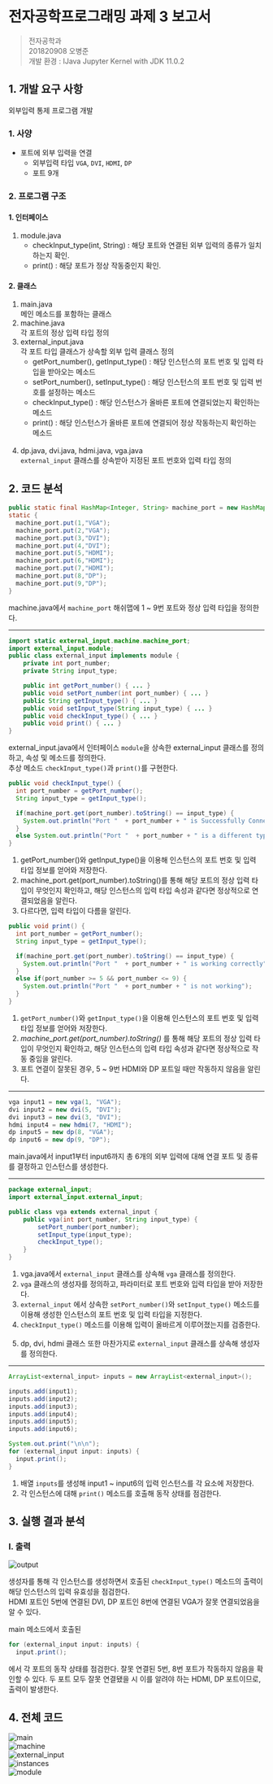 전자공학프로그래밍 과제 3 보고서
=============================
> 전자공학과  
201820908 오병준  
개발 환경 : IJava Jupyter Kernel with JDK 11.0.2

## 1. 개발 요구 사항  
외부입력 통제 프로그램 개발

### 1. 사양
* 포트에 외부 입력을 연결
  * 외부입력 타입 `VGA`, `DVI`, `HDMI`, `DP`
  * 포트 9개

### 2. 프로그램 구조
#### 1. 인터페이스
1. module.java  
    * checkInput_type(int, String) : 해당 포트와 연결된 외부 입력의 종류가 일치하는지 확인.
    * print() : 해당 포트가 정상 작동중인지 확인.

#### 2. 클래스
1. main.java  
메인 메소드를 포함하는 클래스
    <br>
1. machine.java  
각 포트의 정상 입력 타입 정의
    <br>
1. external_input.java  
각 포트 타입 클래스가 상속할 외부 입력 클래스 정의
    * getPort_number(), getInput_type() : 해당 인스턴스의 포트 번호 및 입력 타입을 받아오는 메소드
    * setPort_number(), setInput_type() : 해당 인스턴스의 포트 번호 및 입력 번호를 설정하는 메소드
    * checkInput_type() : 해당 인스턴스가 올바른 포트에 연결되었는지 확인하는 메소드
    * print() : 해당 인스턴스가 올바른 포트에 연결되어 정상 작동하는지 확인하는 메소드
    <br>
1. dp.java, dvi.java, hdmi.java, vga.java  
`external_input` 클래스를 상속받아 지정된 포트 번호와 입력 타입 정의

## 2. 코드 분석


```JAVA
public static final HashMap<Integer, String> machine_port = new HashMap<Integer, String>();
static {
  machine_port.put(1,"VGA");
  machine_port.put(2,"VGA");
  machine_port.put(3,"DVI");
  machine_port.put(4,"DVI");
  machine_port.put(5,"HDMI");
  machine_port.put(6,"HDMI");
  machine_port.put(7,"HDMI");
  machine_port.put(8,"DP");
  machine_port.put(9,"DP");
}
```
machine.java에서 `machine_port` 해쉬맵에 1 ~ 9번 포트와 정상 입력 타입을 정의한다.

* * * * *

```JAVA
import static external_input.machine.machine_port;
import external_input.module;
public class external_input implements module {
	private int port_number;
	private String input_type;

	public int getPort_number() { ... }
	public void setPort_number(int port_number) { ... }
	public String getInput_type() { ... }
	public void setInput_type(String input_type) { ... }
	public void checkInput_type() { ... }
	public void print() { ... }
}
```
external_input.java에서 인터페이스 `module`을 상속한 external_input 클래스를 정의하고, 속성 및 메소드를 정의한다.  
추상 메소드 `checkInput_type()`과 `print()`를 구현한다.
```JAVA
public void checkInput_type() {
  int port_number = getPort_number();
  String input_type = getInput_type();

  if(machine_port.get(port_number).toString() == input_type) {
    System.out.println("Port "  + port_number + " is Successfully Connected");
  }
  else System.out.println("Port "  + port_number + " is a different type");
}
```
1. getPort_number()와 getInput_type()을 이용해 인스턴스의 포트 번호 및 입력 타입 정보를 얻어와 저장한다.
1. machine_port.get(port_number).toString()를 통해 해당 포트의 정상 입력 타입이 무엇인지 확인하고, 해당 인스턴스의 입력 타입 속성과 같다면 정상적으로 연결되었음을 알린다.
1. 다르다면, 입력 타입이 다름을 알린다.

```JAVA
public void print() {
  int port_number = getPort_number();
  String input_type = getInput_type();

  if(machine_port.get(port_number).toString() == input_type) {
    System.out.println("Port "  + port_number + " is working correctly");
  }
  else if(port_number >= 5 && port_number <= 9) {
    System.out.println("Port "  + port_number + " is not working");
  }
}
```
1. `getPort_number()`와 `getInput_type()`을 이용해 인스턴스의 포트 번호 및 입력 타입 정보를 얻어와 저장한다.
1. *machine_port.get(port_number).toString()* 를 통해 해당 포트의 정상 입력 타입이 무엇인지 확인하고, 해당 인스턴스의 입력 타입 속성과 같다면 정상적으로 작동 중임을 알린다.
1. 포트 연결이 잘못된 경우, 5 ~ 9번 HDMI와 DP 포트일 때만 작동하지 않음을 알린다.

* * * * *
```JAVA
vga input1 = new vga(1, "VGA");
dvi input2 = new dvi(5, "DVI");
dvi input3 = new dvi(3, "DVI");
hdmi input4 = new hdmi(7, "HDMI");
dp input5 = new dp(8, "VGA");
dp input6 = new dp(9, "DP");
```
main.java에서 input1부터 input6까지 총 6개의 외부 입력에 대해 연결 포트 및 종류를 결정하고 인스턴스를 생성한다.

* * * * *
```JAVA
package external_input;
import external_input.external_input;

public class vga extends external_input {
	public vga(int port_number, String input_type) {
		setPort_number(port_number);
		setInput_type(input_type);
		checkInput_type();
	}
}
```
1. vga.java에서 `external_input` 클래스를 상속해 `vga` 클래스를 정의한다.
1. `vga` 클래스의 생성자를 정의하고, 파라미터로 포트 번호와 입력 타입을 받아 저장한다.
1. `external_input` 에서 상속한 `setPort_number()`와 `setInput_type()` 메소드를 이용해 생성한 인스턴스의 포트 번호 및 입력 타입을 지정한다.
1. `checkInput_type()` 메소드를 이용해 입력이 올바르게 이루어졌는지를 검증한다.
<br><br>
1. dp, dvi, hdmi 클래스 또한 마찬가지로 `external_input` 클래스를 상속해 생성자를 정의한다.

* * * * *
```JAVA
ArrayList<external_input> inputs = new ArrayList<external_input>();

inputs.add(input1);
inputs.add(input2);
inputs.add(input3);
inputs.add(input4);
inputs.add(input5);
inputs.add(input6);

System.out.print("\n\n");
for (external_input input: inputs) {
  input.print();
}
```
1. 배열 `inputs`를 생성해 input1 ~ input6의 입력 인스턴스를 각 요소에 저장한다.
1. 각 인스턴스에 대해 `print()` 메소드를 호출해 동작 상태를 점검한다.

## 3. 실행 결과 분석
### I. 출력
![output](/Electronics_Pragramming/과제3/images/output.png)  

생성자를 통해 각 인스턴스를 생성하면서 호출된 `checkInput_type()` 메소드의 출력이 해당 인스턴스의 입력 유효성을 점검한다.  
HDMI 포트인 5번에 연결된 DVI, DP 포트인 8번에 연결된 VGA가 잘못 연결되었음을 알 수 있다.  

main 메소드에서 호출된
```JAVA
for (external_input input: inputs) {
  input.print();
```
에서 각 포트의 동작 상태를 점검한다.
잘못 연결된 5번, 8번 포트가 작동하지 않음을 확인할 수 있다. 두 포트 모두 잘못 연결됐을 시 이를 알려야 하는 HDMI, DP 포트이므로, 출력이 발생한다.

## 4. 전체 코드
![main](/Electronics_Pragramming/과제3/images/main.png)  
![machine](/Electronics_Pragramming/과제3/images/machine.png)  
![external_input](/Electronics_Pragramming/과제3/images/external_input.png)  
![instances](/Electronics_Pragramming/과제3/images/instances.png)  
![module](/Electronics_Pragramming/과제3/images/module.png)  
